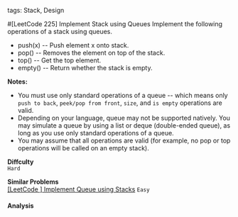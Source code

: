 tags: Stack, Design

#[LeetCode 225] Implement Stack using Queues
Implement the following operations of a stack using queues.

 * push(x) -- Push element x onto stack.
 * pop() -- Removes the element on top of the stack.
 * top() -- Get the top element.
 * empty() -- Return whether the stack is empty.

**Notes:**

 * You must use only standard operations of a queue -- which means only `push to back`, `peek/pop from front`, `size`, and `is empty` operations are valid.
 * Depending on your language, queue may not be supported natively. You may simulate a queue by using a list or deque (double-ended queue), as long as you use only standard operations of a queue.
 * You may assume that all operations are valid (for example, no pop or top operations will be called on an empty stack).

**Diffculty**  
`Hard`

**Similar Problems**  
[[LeetCode ] Implement Queue using Stacks]() `Easy`



#### Analysis




